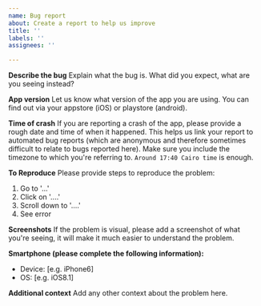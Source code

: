 ```yaml
---
name: Bug report
about: Create a report to help us improve
title: ''
labels: ''
assignees: ''

---
```


**Describe the bug**
Explain what the bug is. What did you expect, what are you seeing instead?

**App version**
Let us know what version of the app you are using. You can find out via your appstore (iOS) or playstore (android).

**Time of crash**
If you are reporting a crash of the app, please provide a rough date and time of when it happened. This helps us link your report to automated bug reports (which are anonymous and therefore sometimes difficult to relate to bugs reported here). Make sure you include the timezone to which you're referring to. `Around 17:40 Cairo time` is enough.

**To Reproduce**
Please provide steps to reproduce the problem:
1. Go to '...'
2. Click on '....'
3. Scroll down to '....'
4. See error

**Screenshots**
If the problem is visual, please add a screenshot of what you're seeing, it will make it much easier to understand the problem.

**Smartphone (please complete the following information):**
 - Device: [e.g. iPhone6]
 - OS: [e.g. iOS8.1]

**Additional context**
Add any other context about the problem here.
